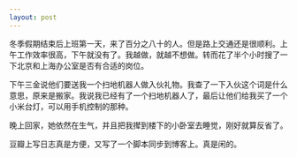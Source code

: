 ```yaml
---
layout: post
---
```


冬季假期结束后上班第一天，来了百分之八十的人。但是路上交通还是很顺利。上午工作效率很高，下午就没有了。我越做，就越不想做。转而花了半个小时搜了一下北京和上海办公室是否有合适的岗位。

下午三金说他们要送我一个扫地机器人做入伙礼物。我查了一下入伙这个词是什么意思，原来是搬家。我说我已经有了一个扫地机器人了，最后让他们给我买了一个小米台灯，可以用手机控制的那种。

晚上回家，她依然在生气，并且把我撵到楼下的小卧室去睡觉，刚好就算反省了。

豆瓣上写日志真是方便，又写了一个脚本同步到博客上。真是闲的。